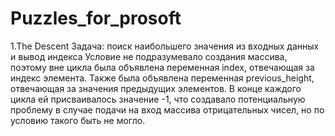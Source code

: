 # Puzzles_for_prosoft

1.The Descent
Задача: поиск наибольшего значения из входных данных и вывод индекса
Условие не подразумевало создания массива, поэтому вне цикла была объявлена переменная index, отвечающая за индекс элемента. Также была объявлена переменная previous_height, отвечающая за значения предыдущих элементов. В конце каждого цикла ей присваивалось значение -1, что создавало потенциальную проблему в случае подачи на вход массива отрицательных чисел, но по условию такого быть не могло.
